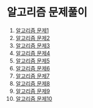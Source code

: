 # 알고리즘 문제풀이

1. [알고리즘 문제1]()
2. [알고리즘 문제2]()
3. [알고리즘 문제3]()
4. [알고리즘 문제4]()
5. [알고리즘 문제5]()
6. [알고리즘 문제6]()
7. [알고리즘 문제7]()
8. [알고리즘 문제8]()
9. [알고리즘 문제9]()
10. [알고리즘 문제10]()